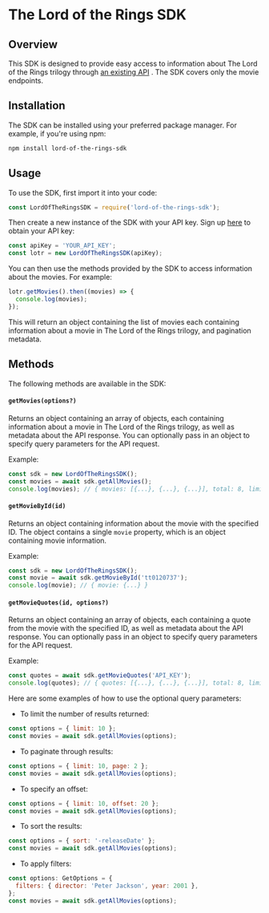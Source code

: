 # The Lord of the Rings SDK

## Overview

This SDK is designed to provide easy access to information about The Lord of the Rings trilogy through [an existing API](https://the-one-api.dev/) . The SDK covers only the movie endpoints.

## Installation

The SDK can be installed using your preferred package manager. For example, if you're using npm:

```bash
npm install lord-of-the-rings-sdk
```

## Usage

To use the SDK, first import it into your code:

```javascript
const LordOfTheRingsSDK = require('lord-of-the-rings-sdk');
```

Then create a new instance of the SDK with your API key. Sign up [here](https://the-one-api.dev/) to obtain your API key:

```javascript
const apiKey = 'YOUR_API_KEY';
const lotr = new LordOfTheRingsSDK(apiKey);
```

You can then use the methods provided by the SDK to access information about the movies. For example:

```javascript
lotr.getMovies().then((movies) => {
  console.log(movies);
});
```

This will return an object containing the list of movies each containing information about a movie in The Lord of the Rings trilogy, and pagination metadata.

## Methods

The following methods are available in the SDK:

#### `getMovies(options?)`

Returns an object containing an array of objects, each containing information about a movie in The Lord of the Rings trilogy, as well as metadata about the API response. You can optionally pass in an object to specify query parameters for the API request.

Example:

```javascript
const sdk = new LordOfTheRingsSDK();
const movies = await sdk.getAllMovies();
console.log(movies); // { movies: [{...}, {...}, {...}], total: 8, limit: 10, page: 1, pages: 1 }
```

#### `getMovieById(id)`

Returns an object containing information about the movie with the specified ID. The object contains a single `movie` property, which is an object containing movie information.

Example:

```javascript
const sdk = new LordOfTheRingsSDK();
const movie = await sdk.getMovieById('tt0120737');
console.log(movie); // { movie: {...} }
```

#### `getMovieQuotes(id, options?)`

Returns an object containing an array of objects, each containing a quote from the movie with the specified ID, as well as metadata about the API response. You can optionally pass in an object to specify query parameters for the API request.

Example:

```javascript
const quotes = await sdk.getMovieQuotes('API_KEY');
console.log(quotes); // { quotes: [{...}, {...}, {...}], total: 8, limit: 10, page: 1, pages: 1 }
```

Here are some examples of how to use the optional query parameters:

- To limit the number of results returned:

```javascript
const options = { limit: 10 };
const movies = await sdk.getAllMovies(options);
```

- To paginate through results:

```javascript
const options = { limit: 10, page: 2 };
const movies = await sdk.getAllMovies(options);
```

- To specify an offset:

```javascript
const options = { limit: 10, offset: 20 };
const movies = await sdk.getAllMovies(options);
```

- To sort the results:

```javascript
const options = { sort: '-releaseDate' };
const movies = await sdk.getAllMovies(options);
```

- To apply filters:

```javascript
const options: GetOptions = {
  filters: { director: 'Peter Jackson', year: 2001 },
};
const movies = await sdk.getAllMovies(options);
```
